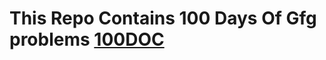 # This Repo Contains 100 Days Of Gfg problems [100DOC](https://www.geeksforgeeks.org/100-days-of-code-with-gfg-get-committed-to-a-challenge/)
